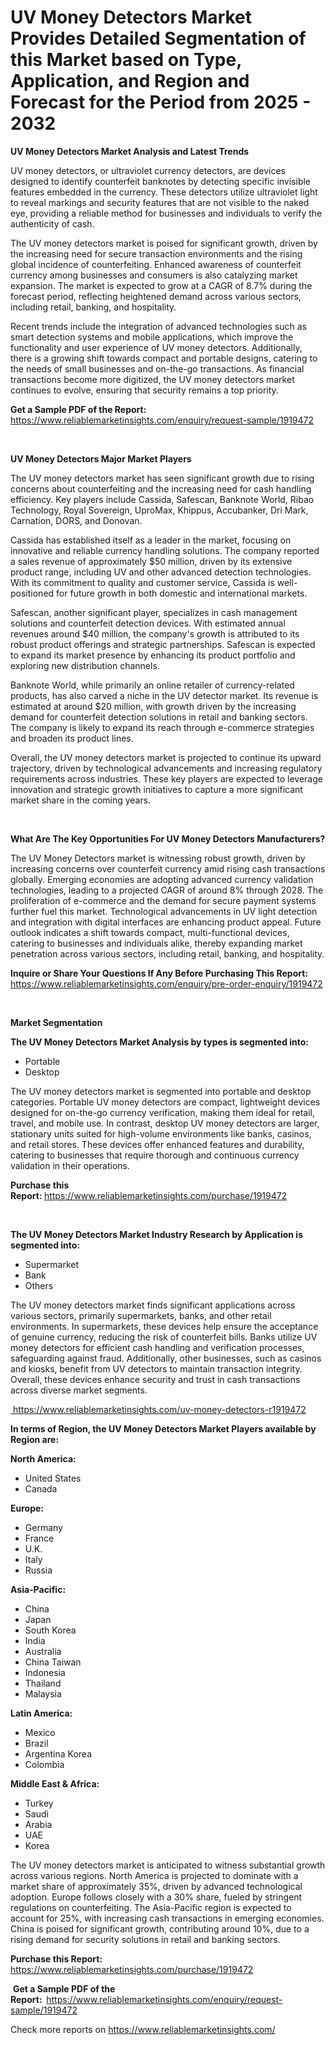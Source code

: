 <p><h1>UV Money Detectors Market Provides Detailed Segmentation of this Market based on Type, Application, and Region and Forecast for the Period from 2025 - 2032</h1></p><p><strong>UV Money Detectors Market Analysis and Latest Trends</strong></p>
<p><p>UV money detectors, or ultraviolet currency detectors, are devices designed to identify counterfeit banknotes by detecting specific invisible features embedded in the currency. These detectors utilize ultraviolet light to reveal markings and security features that are not visible to the naked eye, providing a reliable method for businesses and individuals to verify the authenticity of cash.</p><p>The UV money detectors market is poised for significant growth, driven by the increasing need for secure transaction environments and the rising global incidence of counterfeiting. Enhanced awareness of counterfeit currency among businesses and consumers is also catalyzing market expansion. The market is expected to grow at a CAGR of 8.7% during the forecast period, reflecting heightened demand across various sectors, including retail, banking, and hospitality.</p><p>Recent trends include the integration of advanced technologies such as smart detection systems and mobile applications, which improve the functionality and user experience of UV money detectors. Additionally, there is a growing shift towards compact and portable designs, catering to the needs of small businesses and on-the-go transactions. As financial transactions become more digitized, the UV money detectors market continues to evolve, ensuring that security remains a top priority.</p></p>
<p><strong>Get a Sample PDF of the Report:&nbsp;</strong> <a href="https://www.reliablemarketinsights.com/enquiry/request-sample/1919472?utm_campaign=2607&utm_medium=2&utm_source=Github&utm_content=ia&utm_term=20022025&utm_id=uv-money-detectors">https://www.reliablemarketinsights.com/enquiry/request-sample/1919472</a></p>
<p>&nbsp;</p>
<p><strong>UV Money Detectors Major Market Players</strong></p>
<p><p>The UV money detectors market has seen significant growth due to rising concerns about counterfeiting and the increasing need for cash handling efficiency. Key players include Cassida, Safescan, Banknote World, Ribao Technology, Royal Sovereign, UproMax, Khippus, Accubanker, Dri Mark, Carnation, DORS, and Donovan.</p><p>Cassida has established itself as a leader in the market, focusing on innovative and reliable currency handling solutions. The company reported a sales revenue of approximately $50 million, driven by its extensive product range, including UV and other advanced detection technologies. With its commitment to quality and customer service, Cassida is well-positioned for future growth in both domestic and international markets.</p><p>Safescan, another significant player, specializes in cash management solutions and counterfeit detection devices. With estimated annual revenues around $40 million, the company's growth is attributed to its robust product offerings and strategic partnerships. Safescan is expected to expand its market presence by enhancing its product portfolio and exploring new distribution channels.</p><p>Banknote World, while primarily an online retailer of currency-related products, has also carved a niche in the UV detector market. Its revenue is estimated at around $20 million, with growth driven by the increasing demand for counterfeit detection solutions in retail and banking sectors. The company is likely to expand its reach through e-commerce strategies and broaden its product lines.</p><p>Overall, the UV money detectors market is projected to continue its upward trajectory, driven by technological advancements and increasing regulatory requirements across industries. These key players are expected to leverage innovation and strategic growth initiatives to capture a more significant market share in the coming years.</p></p>
<p>&nbsp;</p>
<p><strong>What Are The Key Opportunities For UV Money Detectors Manufacturers?</strong></p>
<p><p>The UV Money Detectors market is witnessing robust growth, driven by increasing concerns over counterfeit currency amid rising cash transactions globally. Emerging economies are adopting advanced currency validation technologies, leading to a projected CAGR of around 8% through 2028. The proliferation of e-commerce and the demand for secure payment systems further fuel this market. Technological advancements in UV light detection and integration with digital interfaces are enhancing product appeal. Future outlook indicates a shift towards compact, multi-functional devices, catering to businesses and individuals alike, thereby expanding market penetration across various sectors, including retail, banking, and hospitality.</p></p>
<p><strong>Inquire or Share Your Questions If Any Before Purchasing This Report:</strong> <a href="https://www.reliablemarketinsights.com/enquiry/pre-order-enquiry/1919472?utm_campaign=2607&utm_medium=2&utm_source=Github&utm_content=ia&utm_term=20022025&utm_id=uv-money-detectors">https://www.reliablemarketinsights.com/enquiry/pre-order-enquiry/1919472</a></p>
<p>&nbsp;</p>
<p><strong>Market Segmentation</strong></p>
<p><strong>The UV Money Detectors Market Analysis by types is segmented into:</strong></p>
<p><ul><li>Portable</li><li>Desktop</li></ul></p>
<p><p>The UV money detectors market is segmented into portable and desktop categories. Portable UV money detectors are compact, lightweight devices designed for on-the-go currency verification, making them ideal for retail, travel, and mobile use. In contrast, desktop UV money detectors are larger, stationary units suited for high-volume environments like banks, casinos, and retail stores. These devices offer enhanced features and durability, catering to businesses that require thorough and continuous currency validation in their operations.</p></p>
<p><strong>Purchase this Report:&nbsp;</strong><a href="https://www.reliablemarketinsights.com/purchase/1919472?utm_campaign=2607&utm_medium=2&utm_source=Github&utm_content=ia&utm_term=20022025&utm_id=uv-money-detectors">https://www.reliablemarketinsights.com/purchase/1919472</a></p>
<p>&nbsp;</p>
<p><strong>The UV Money Detectors Market Industry Research by Application is segmented into:</strong></p>
<p><ul><li>Supermarket</li><li>Bank</li><li>Others</li></ul></p>
<p><p>The UV money detectors market finds significant applications across various sectors, primarily supermarkets, banks, and other retail environments. In supermarkets, these devices help ensure the acceptance of genuine currency, reducing the risk of counterfeit bills. Banks utilize UV money detectors for efficient cash handling and verification processes, safeguarding against fraud. Additionally, other businesses, such as casinos and kiosks, benefit from UV detectors to maintain transaction integrity. Overall, these devices enhance security and trust in cash transactions across diverse market segments.</p></p>
<p><a href="https://www.reliablemarketinsights.com/uv-money-detectors-r1919472?utm_campaign=2607&utm_medium=2&utm_source=Github&utm_content=ia&utm_term=20022025&utm_id=uv-money-detectors">&nbsp;https://www.reliablemarketinsights.com/uv-money-detectors-r1919472</a></p>
<p><strong>In terms of Region, the UV Money Detectors Market Players available by Region are:</strong></p>
<p>
    <p> <strong> North America: </strong>
        <ul>
            <li>United States</li>
            <li>Canada</li>
        </ul>
        </p> 
    <p> <strong> Europe: </strong>
        <ul>
            <li>Germany</li>
            <li>France</li>
            <li>U.K.</li>
            <li>Italy</li>
            <li>Russia</li>
        </ul>
        </p> 
    <p> <strong> Asia-Pacific: </strong>
        <ul>
            <li>China</li>
            <li>Japan</li>
            <li>South Korea</li>
            <li>India</li>
            <li>Australia</li>
            <li>China Taiwan</li>
            <li>Indonesia</li>
            <li>Thailand</li>
            <li>Malaysia</li>
        </ul>
        </p> 
    <p> <strong> Latin America: </strong>
        <ul>
            <li>Mexico</li>
            <li>Brazil</li>
            <li>Argentina Korea</li>
            <li>Colombia</li>
        </ul>
        </p> 
    <p> <strong> Middle East & Africa: </strong>
        <ul>
            <li>Turkey</li>
            <li>Saudi</li>
            <li>Arabia</li>
            <li>UAE</li>
            <li>Korea</li>
        </ul>
    </p>
    </p>
<p><p>The UV money detectors market is anticipated to witness substantial growth across various regions. North America is projected to dominate with a market share of approximately 35%, driven by advanced technological adoption. Europe follows closely with a 30% share, fueled by stringent regulations on counterfeiting. The Asia-Pacific region is expected to account for 25%, with increasing cash transactions in emerging economies. China is poised for significant growth, contributing around 10%, due to a rising demand for security solutions in retail and banking sectors.</p></p>
<p><strong>Purchase this Report: </strong><a href="https://www.reliablemarketinsights.com/purchase/1919472?utm_campaign=2607&utm_medium=2&utm_source=Github&utm_content=ia&utm_term=20022025&utm_id=uv-money-detectors">https://www.reliablemarketinsights.com/purchase/1919472</a></p>
<p>&nbsp;<strong>Get a Sample PDF of the Report:&nbsp;&nbsp;</strong><a href="https://www.reliablemarketinsights.com/enquiry/request-sample/1919472?utm_campaign=2607&utm_medium=2&utm_source=Github&utm_content=ia&utm_term=20022025&utm_id=uv-money-detectors">https://www.reliablemarketinsights.com/enquiry/request-sample/1919472</a></p>
<p><strong></strong></p>
<p>Check more reports on <a href="https://www.reliablemarketinsights.com/?utm_campaign=2607&utm_medium=2&utm_source=Github&utm_content=ia&utm_term=20022025&utm_id=uv-money-detectors">https://www.reliablemarketinsights.com/</a></p>